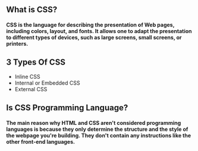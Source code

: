 ## What is CSS?

#### CSS is the language for describing the presentation of Web pages, including colors, layout, and fonts. It allows one to adapt the presentation to different types of devices, such as large screens, small screens, or printers.

## 3 Types Of CSS

- Inline CSS
- Internal or Embedded CSS
- External CSS

## Is CSS Programming Language?

#### The main reason why HTML and CSS aren't considered programming languages is because they only determine the structure and the style of the webpage you're building. They don't contain any instructions like the other front-end languages.
